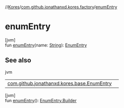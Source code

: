 //[Kores](../../index.md)/[com.github.jonathanxd.kores.factory](index.md)/[enumEntry](enum-entry.md)

# enumEntry

[jvm]\
fun [enumEntry](enum-entry.md)(name: [String](https://kotlinlang.org/api/latest/jvm/stdlib/kotlin/-string/index.html)): [EnumEntry](../com.github.jonathanxd.kores.base/-enum-entry/index.md)

## See also

jvm

| | |
|---|---|
| [com.github.jonathanxd.kores.base.EnumEntry](../com.github.jonathanxd.kores.base/-enum-entry/index.md) |  |

[jvm]\
fun [enumEntry](enum-entry.md)(): [EnumEntry.Builder](../com.github.jonathanxd.kores.base/-enum-entry/-builder/index.md)

